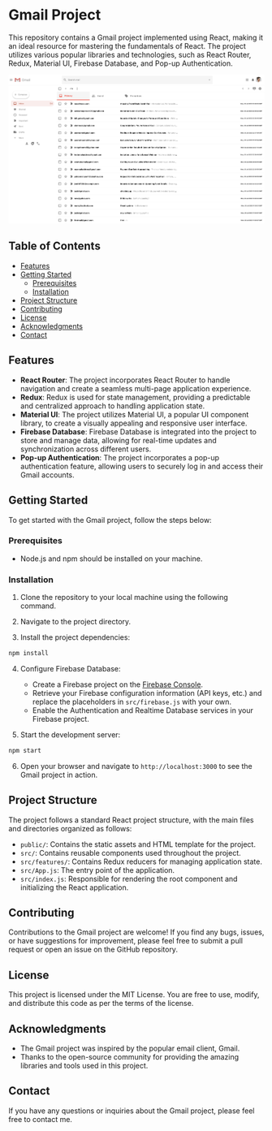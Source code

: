# Gmail Project

This repository contains a Gmail project implemented using React, making it an ideal resource for mastering the fundamentals of React. The project utilizes various popular libraries and technologies, such as React Router, Redux, Material UI, Firebase Database, and Pop-up Authentication.

![Preview](https://github.com/mrezaamini/React-Bootcamp/blob/main/gmail-project/preview.png)

## Table of Contents

- [Features](#features)
- [Getting Started](#getting-started)
  - [Prerequisites](#prerequisites)
  - [Installation](#installation)
- [Project Structure](#project-structure)
- [Contributing](#contributing)
- [License](#license)
- [Acknowledgments](#acknowledgments)
- [Contact](#contact)

## Features

- **React Router**: The project incorporates React Router to handle navigation and create a seamless multi-page application experience.
- **Redux**: Redux is used for state management, providing a predictable and centralized approach to handling application state.
- **Material UI**: The project utilizes Material UI, a popular UI component library, to create a visually appealing and responsive user interface.
- **Firebase Database**: Firebase Database is integrated into the project to store and manage data, allowing for real-time updates and synchronization across different users.
- **Pop-up Authentication**: The project incorporates a pop-up authentication feature, allowing users to securely log in and access their Gmail accounts.

## Getting Started

To get started with the Gmail project, follow the steps below:

### Prerequisites

- Node.js and npm should be installed on your machine.

### Installation

1. Clone the repository to your local machine using the following command.

2. Navigate to the project directory.

3. Install the project dependencies:

```bash
npm install
```

4. Configure Firebase Database:

   - Create a Firebase project on the [Firebase Console](https://console.firebase.google.com/).
   - Retrieve your Firebase configuration information (API keys, etc.) and replace the placeholders in `src/firebase.js` with your own.
   - Enable the Authentication and Realtime Database services in your Firebase project.

5. Start the development server:

```bash
npm start
```

6. Open your browser and navigate to `http://localhost:3000` to see the Gmail project in action.

## Project Structure

The project follows a standard React project structure, with the main files and directories organized as follows:

- `public/`: Contains the static assets and HTML template for the project.
- `src/`: Contains reusable components used throughout the project.
- `src/features/`: Contains Redux reducers for managing application state.
- `src/App.js`: The entry point of the application.
- `src/index.js`: Responsible for rendering the root component and initializing the React application.

## Contributing

Contributions to the Gmail project are welcome! If you find any bugs, issues, or have suggestions for improvement, please feel free to submit a pull request or open an issue on the GitHub repository.

## License

This project is licensed under the MIT License. You are free to use, modify, and distribute this code as per the terms of the license.

## Acknowledgments

- The Gmail project was inspired by the popular email client, Gmail.
- Thanks to the open-source community for providing the amazing libraries and tools used in this project.

## Contact

If you have any questions or inquiries about the Gmail project, please feel free to contact me.

